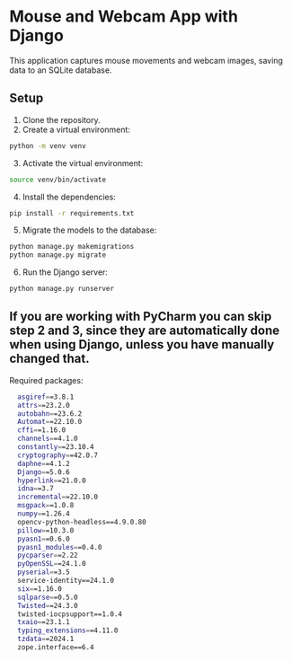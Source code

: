 # Mouse and Webcam App with Django

This application captures mouse movements and webcam images, saving data to an SQLite database.

## Setup

1. Clone the repository.
2. Create a virtual environment:
```bash
python -m venv venv
```
3. Activate the virtual environment:
  ```bash
  source venv/bin/activate
  ```
4. Install the dependencies:
  ```bash
  pip install -r requirements.txt
  ```
5. Migrate the models to the database:
  ```bash
  python manage.py makemigrations
  python manage.py migrate
  ```
6. Run the Django server:
  ```bash
  python manage.py runserver
  ```
## If you are working with PyCharm you can skip step 2 and 3, since they are automatically done when using Django, unless you have manually changed that.

Required packages:
```bash
  asgiref==3.8.1
  attrs==23.2.0
  autobahn==23.6.2
  Automat==22.10.0
  cffi==1.16.0
  channels==4.1.0
  constantly==23.10.4
  cryptography==42.0.7
  daphne==4.1.2
  Django==5.0.6
  hyperlink==21.0.0
  idna==3.7
  incremental==22.10.0
  msgpack==1.0.8
  numpy==1.26.4
  opencv-python-headless==4.9.0.80
  pillow==10.3.0
  pyasn1==0.6.0
  pyasn1_modules==0.4.0
  pycparser==2.22
  pyOpenSSL==24.1.0
  pyserial==3.5
  service-identity==24.1.0
  six==1.16.0
  sqlparse==0.5.0
  Twisted==24.3.0
  twisted-iocpsupport==1.0.4
  txaio==23.1.1
  typing_extensions==4.11.0
  tzdata==2024.1
  zope.interface==6.4
```
